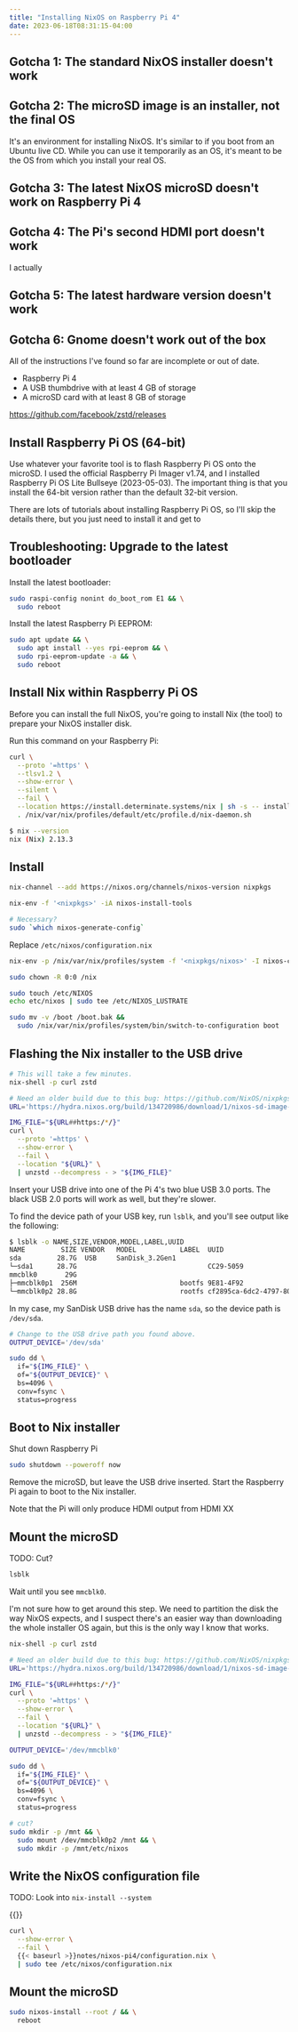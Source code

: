 ```yaml
---
title: "Installing NixOS on Raspberry Pi 4"
date: 2023-06-18T08:31:15-04:00
---
```


## Gotcha 1: The standard NixOS installer doesn't work


## Gotcha 2: The microSD image is an installer, not the final OS

It's an environment for installing NixOS. It's similar to if you boot from an Ubuntu live CD. While you can use it temporarily as an OS, it's meant to be the OS from which you install your real OS.

## Gotcha 3: The latest NixOS microSD doesn't work on Raspberry Pi 4

## Gotcha 4: The Pi's second HDMI port doesn't work

I actually

## Gotcha 5: The latest hardware version doesn't work

## Gotcha 6: Gnome doesn't work out of the box



All of the instructions I've found so far are incomplete or out of date.

* Raspberry Pi 4
* A USB thumbdrive with at least 4 GB of storage
* A microSD card with at least 8 GB of storage

https://github.com/facebook/zstd/releases


## Install Raspberry Pi OS (64-bit)

Use whatever your favorite tool is to flash Raspberry Pi OS onto the microSD. I used the official Raspberry Pi Imager v1.74, and I installed Raspberry Pi OS Lite Bullseye (2023-05-03). The important thing is that you install the 64-bit version rather than the default 32-bit version.

There are lots of tutorials about installing Raspberry Pi OS, so I'll skip the details there, but you just need to install it and get to

## Troubleshooting: Upgrade to the latest bootloader

Install the latest bootloader:

```bash
sudo raspi-config nonint do_boot_rom E1 && \
  sudo reboot
```

Install the latest Raspberry Pi EEPROM:

```bash
sudo apt update && \
  sudo apt install --yes rpi-eeprom && \
  sudo rpi-eeprom-update -a && \
  sudo reboot
```

## Install Nix within Raspberry Pi OS

Before you can install the full NixOS, you're going to install Nix (the tool) to prepare your NixOS installer disk.

Run this command on your Raspberry Pi:

```bash
curl \
  --proto '=https' \
  --tlsv1.2 \
  --show-error \
  --silent \
  --fail \
  --location https://install.determinate.systems/nix | sh -s -- install && \
  . /nix/var/nix/profiles/default/etc/profile.d/nix-daemon.sh
```

```bash
$ nix --version
nix (Nix) 2.13.3
```

## Install

```bash
nix-channel --add https://nixos.org/channels/nixos-version nixpkgs

nix-env -f '<nixpkgs>' -iA nixos-install-tools

# Necessary?
sudo `which nixos-generate-config`
```

Replace `/etc/nixos/configuration.nix`

```bash
nix-env -p /nix/var/nix/profiles/system -f '<nixpkgs/nixos>' -I nixos-config=/etc/nixos/configuration.nix -iA system

sudo chown -R 0:0 /nix
```

```bash
sudo touch /etc/NIXOS
echo etc/nixos | sudo tee /etc/NIXOS_LUSTRATE

sudo mv -v /boot /boot.bak &&
  sudo /nix/var/nix/profiles/system/bin/switch-to-configuration boot
```

## Flashing the Nix installer to the USB drive

```bash
# This will take a few minutes.
nix-shell -p curl zstd

# Need an older build due to this bug: https://github.com/NixOS/nixpkgs/issues/179701
URL='https://hydra.nixos.org/build/134720986/download/1/nixos-sd-image-21.03pre262561.581232454fd-aarch64-linux.img.zst'

IMG_FILE="${URL##https:/*/}"
curl \
  --proto '=https' \
  --show-error \
  --fail \
  --location "${URL}" \
  | unzstd --decompress - > "${IMG_FILE}"
```

Insert your USB drive into one of the Pi 4's two blue USB 3.0 ports. The black USB 2.0 ports will work as well, but they're slower.

To find the device path of your USB key, run `lsblk`, and you'll see output like the following:

```bash
$ lsblk -o NAME,SIZE,VENDOR,MODEL,LABEL,UUID
NAME         SIZE VENDOR   MODEL           LABEL  UUID
sda         28.7G  USB     SanDisk_3.2Gen1
└─sda1      28.7G                                 CC29-5059
mmcblk0       29G
├─mmcblk0p1  256M                          bootfs 9E81-4F92
└─mmcblk0p2 28.8G                          rootfs cf2895ca-6dc2-4797-8040-f76ba1508f41
```

In my case, my SanDisk USB drive has the name `sda`, so the device path is `/dev/sda`.

```bash
# Change to the USB drive path you found above.
OUTPUT_DEVICE='/dev/sda'

sudo dd \
  if="${IMG_FILE}" \
  of="${OUTPUT_DEVICE}" \
  bs=4096 \
  conv=fsync \
  status=progress
```

## Boot to Nix installer

Shut down Raspberry Pi

```bash
sudo shutdown --poweroff now
```

Remove the microSD, but leave the USB drive inserted. Start the Raspberry Pi again to boot to the Nix installer.

Note that the Pi will only produce HDMI output from HDMI XX

## Mount the microSD

TODO: Cut?

```bash
lsblk
```

Wait until you see `mmcblk0`.


I'm not sure how to get around this step. We need to partition the disk the way NixOS expects, and I suspect there's an easier way than downloading the whole installer OS again, but this is the only way I know that works.

```bash
nix-shell -p curl zstd

# Need an older build due to this bug: https://github.com/NixOS/nixpkgs/issues/179701
URL='https://hydra.nixos.org/build/134720986/download/1/nixos-sd-image-21.03pre262561.581232454fd-aarch64-linux.img.zst'

IMG_FILE="${URL##https:/*/}"
curl \
  --proto '=https' \
  --show-error \
  --fail \
  --location "${URL}" \
  | unzstd --decompress - > "${IMG_FILE}"
```

```bash
OUTPUT_DEVICE='/dev/mmcblk0'

sudo dd \
  if="${IMG_FILE}" \
  of="${OUTPUT_DEVICE}" \
  bs=4096 \
  conv=fsync \
  status=progress
```

```bash
# cut?
sudo mkdir -p /mnt && \
  sudo mount /dev/mmcblk0p2 /mnt && \
  sudo mkdir -p /mnt/etc/nixos
```

## Write the NixOS configuration file

TODO: Look into `nix-install --system`

{{<inline-file filename="configuration.nix" language="nix">}}

```bash
curl \
  --show-error \
  --fail \
  {{< baseurl >}}notes/nixos-pi4/configuration.nix \
  | sudo tee /etc/nixos/configuration.nix
```

## Mount the microSD

```bash
sudo nixos-install --root / && \
  reboot
```

